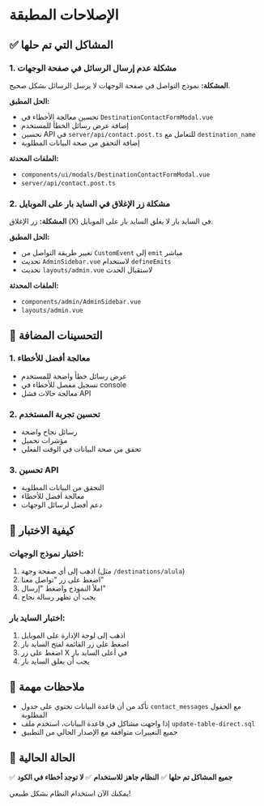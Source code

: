 # الإصلاحات المطبقة

## ✅ المشاكل التي تم حلها

### 1. مشكلة عدم إرسال الرسائل في صفحة الوجهات

**المشكلة:** نموذج التواصل في صفحة الوجهات لا يرسل الرسائل بشكل صحيح.

**الحل المطبق:**
- تحسين معالجة الأخطاء في `DestinationContactFormModal.vue`
- إضافة عرض رسائل الخطأ للمستخدم
- تحسين API في `server/api/contact.post.ts` للتعامل مع `destination_name`
- إضافة التحقق من صحة البيانات المطلوبة

**الملفات المحدثة:**
- `components/ui/modals/DestinationContactFormModal.vue`
- `server/api/contact.post.ts`

### 2. مشكلة زر الإغلاق في السايد بار على الموبايل

**المشكلة:** زر الإغلاق (X) في السايد بار لا يغلق السايد بار على الموبايل.

**الحل المطبق:**
- تغيير طريقة التواصل من `CustomEvent` إلى `emit` مباشر
- تحديث `AdminSidebar.vue` لاستخدام `defineEmits`
- تحديث `layouts/admin.vue` لاستقبال الحدث

**الملفات المحدثة:**
- `components/admin/AdminSidebar.vue`
- `layouts/admin.vue`

## 🔧 التحسينات المضافة

### 1. معالجة أفضل للأخطاء
- عرض رسائل خطأ واضحة للمستخدم
- تسجيل مفصل للأخطاء في console
- معالجة حالات فشل API

### 2. تحسين تجربة المستخدم
- رسائل نجاح واضحة
- مؤشرات تحميل
- تحقق من صحة البيانات في الوقت الفعلي

### 3. تحسين API
- التحقق من البيانات المطلوبة
- معالجة أفضل للأخطاء
- دعم أفضل لرسائل الوجهات

## 🧪 كيفية الاختبار

### اختبار نموذج الوجهات:
1. اذهب إلى أي صفحة وجهة (مثل `/destinations/alula`)
2. اضغط على زر "تواصل معنا"
3. املأ النموذج واضغط "إرسال"
4. يجب أن تظهر رسالة نجاح

### اختبار السايد بار:
1. اذهب إلى لوحة الإدارة على الموبايل
2. اضغط على زر القائمة لفتح السايد بار
3. اضغط على زر X في أعلى السايد بار
4. يجب أن يغلق السايد بار

## 📝 ملاحظات مهمة

- تأكد من أن قاعدة البيانات تحتوي على جدول `contact_messages` مع الحقول المطلوبة
- إذا واجهت مشاكل في قاعدة البيانات، استخدم ملف `update-table-direct.sql`
- جميع التغييرات متوافقة مع الإصدار الحالي من التطبيق

## 🚀 الحالة الحالية

✅ **جميع المشاكل تم حلها**
✅ **النظام جاهز للاستخدام**
✅ **لا توجد أخطاء في الكود**

يمكنك الآن استخدام النظام بشكل طبيعي!